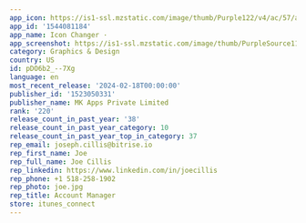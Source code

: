 ```yaml
---
app_icon: https://is1-ssl.mzstatic.com/image/thumb/Purple122/v4/ac/57/a5/ac57a52b-4e66-2d92-1a00-95a128040805/AppIcon-0-1x_U007epad-0-0-0-85-220-0.png/1024x1024bb.png
app_id: '1544081184'
app_name: Icon Changer ·
app_screenshot: https://is1-ssl.mzstatic.com/image/thumb/PurpleSource116/v4/b0/c1/a4/b0c1a453-9015-accb-9665-d8e56d5e3184/54276acf-6849-472e-a4d4-2cbe5823ad81_Standby.jpg/1284x2778bb.png
category: Graphics & Design
country: US
id: pDO6b2_--7Xg
language: en
most_recent_release: '2024-02-18T00:00:00'
publisher_id: '1523050331'
publisher_name: MK Apps Private Limited
rank: '220'
release_count_in_past_year: '38'
release_count_in_past_year_category: 10
release_count_in_past_year_top_in_category: 37
rep_email: joseph.cillis@bitrise.io
rep_first_name: Joe
rep_full_name: Joe Cillis
rep_linkedin: https://www.linkedin.com/in/joecillis
rep_phone: +1 518-258-1902
rep_photo: joe.jpg
rep_title: Account Manager
store: itunes_connect
---
```

